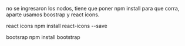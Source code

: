 no se ingresaron los nodos, tiene que poner npm install para que corra, aparte usamos boostrap y react icons.

react icons
npm install react-icons --save

bootsrap
npm install bootstrap